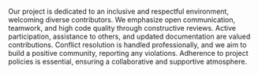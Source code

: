 Our project is dedicated to an inclusive and respectful environment, welcoming diverse contributors. 
We emphasize open communication, teamwork, and high code quality through constructive reviews.
Active participation, assistance to others, and updated documentation are valued contributions.
Conflict resolution is handled professionally, and we aim to build a positive community, reporting any violations.
Adherence to project policies is essential, ensuring a collaborative and supportive atmosphere.
